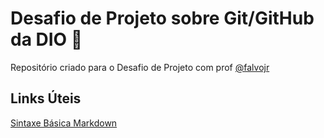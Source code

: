 # Desafio de Projeto sobre Git/GitHub da DIO 🚀

Repositório criado para o Desafio de Projeto com prof [@falvojr](https://github.com/falvojr)

## Links Úteis
[Sintaxe Básica Markdown](https://www.markdownguide.org/basic-syntax/)
